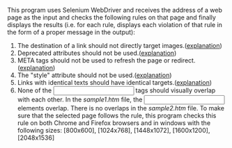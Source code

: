 This program uses Selenium WebDriver and receives the address of a web page as the input and checks the following rules on that page and finally displays the results (i.e. for each rule, displays each violation of that rule in the form of a proper message in the output):
1. The destination of a link should not directly target images.([explanation](https://rules.sonarsource.com/html/type/Code%20Smell/RSPEC-1092))
2. Deprecated attributes should not be used.([explanation](https://rules.sonarsource.com/html/type/Code%20Smell/RSPEC-1827))
3. META tags should not be used to refresh the page or redirect.([explanation](https://rules.sonarsource.com/html/type/Code%20Smell/RSPEC-1094))
4. The "style" attribute should not be used.([explanation](https://rules.sonarsource.com/html/type/Code%20Smell/RSPEC-1935))
5. Links with identical texts should have identical targets.([explanation](https://rules.sonarsource.com/html/type/Code%20Smell/RSPEC-1101))
6. None of the <input> tags should visually overlap with each other. In the _sample1.htm_ file, the <input> elements overlap. There is no overlaps in the _sample2.htm_ file. To make sure that the selected page follows the rule, this program checks this rule on both Chrome and Firefox browsers and in windows with the following sizes:
[800x600], [1024x768], [1448x1072], [1600x1200], [2048x1536]

